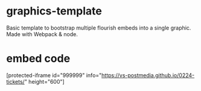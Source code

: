 # graphics-template
Basic template to bootstrap multiple flourish embeds into a single graphic. Made with Webpack & node.

# embed code
[protected-iframe id="999999" info="https://vs-postmedia.github.io/0224-tickets/" height="600"]
